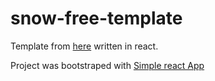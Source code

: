 # snow-free-template

Template from [here](https://freebiesbug.com/psd-freebies/snow-free-psd-html-template/) written in react.

Project was bootstraped with [Simple react App](https://github.com/Kornil/simple-react-app)
